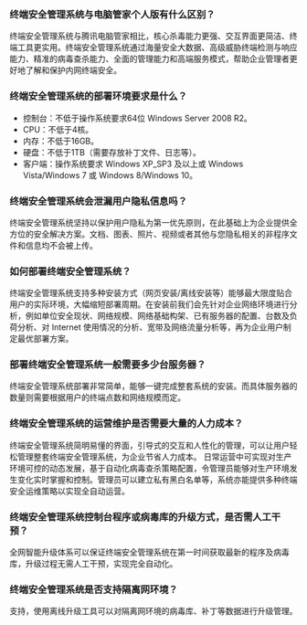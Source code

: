 ### 终端安全管理系统与电脑管家个人版有什么区别？
终端安全管理系统与腾讯电脑管家相比，核心杀毒能力更强、交互界面更简洁、终端工具更实用。终端安全管理系统通过海量安全大数据、高级威胁终端检测与响应能力、精准的病毒查杀能力、全面的管理能力和高端服务模式，帮助企业管理者更好地了解和保护内网终端安全。
### 终端安全管理系统的部署环境要求是什么？ 
- 控制台：不低于操作系统要求64位 Windows Server 2008 R2。
- CPU：不低于4核。
- 内存：不低于16GB。   
- 硬盘：不低于1TB（需要存放补丁文件、日志等）。
- 客户端：操作系统要求 Windows XP_SP3 及以上或 Windows Vista/Windows 7 或 Windows 8/Windows 10。

### 终端安全管理系统会泄漏用户隐私信息吗？
终端安全管理系统坚持以保护用户隐私为第一优先原则，在此基础上为企业提供全方位的安全解决方案。文档、图表、照片、视频或者其他与您隐私相关的非程序文件和信息均不会被上传。
### 如何部署终端安全管理系统？
终端安全管理系统支持多种安装方式（网页安装/离线安装等）能够最大限度贴合用户的实际环境，大幅缩短部署周期。在安装前我们会先针对企业网络环境进行分析，例如单位安全现状、网络规模、网络基础构架、已有服务器的配置、台数及负荷分析、对 Internet 使用情况的分析、宽带及网络流量分析等，再为企业用户制定最优部署方案。
### 部署终端安全管理系统一般需要多少台服务器？
终端安全管理系统部署非常简单，能够一键完成整套系统的安装。而具体服务器的数量则需要根据用户的终端点数和网络规模而定。
### 终端安全管理系统的运营维护是否需要大量的人力成本？
终端安全管理系统简明易懂的界面，引导式的交互和人性化的管理，可以让用户轻松管理整套终端安全管理系统，为企业节省人力成本。
日常运营中可实现对生产环境可控的动态发展，基于自动化病毒查杀策略配置，令管理员能够对生产环境发生变化实时掌握和控制。管理员可以建立私有黑白名单等，系统亦能提供多种终端安全运维策略以实现全自动运营。
### 终端安全管理系统控制台程序或病毒库的升级方式，是否需人工干预？
全网智能升级体系可以保证终端安全管理系统在第一时间获取最新的程序及病毒库，升级过程无需人工干预，实现完全自动化。
### 终端安全管理系统是否支持隔离网环境？
支持，使用离线升级工具可以对隔离网环境的病毒库、补丁等数据进行升级管理。
